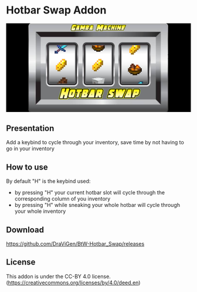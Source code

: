 # Hotbar Swap Addon

<p align="center">
  <img src="image/Hotbar Swap addon banner.png?raw=true" alt="Addon's banner" width="800"/>
</p>

## Presentation

Add a keybind to cycle through your inventory, save time by not having to go in your inventory

## How to use

By default "H" is the keybind used:
- by pressing "H" your current hotbar slot will cycle through the corresponding column of you inventory
- by pressing "H" while sneaking your whole hotbar will cycle through your whole inventory

## Download

https://github.com/DraViGen/BtW-Hotbar_Swap/releases

## License

This addon is under the CC-BY 4.0 license.
(https://creativecommons.org/licenses/by/4.0/deed.en)

